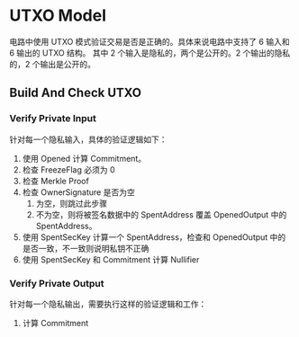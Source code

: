 # UTXO Model

电路中使用 UTXO 模式验证交易是否是正确的。具体来说电路中支持了 6 输入和 6 输出的 UTXO 结构。
其中 2 个输入是隐私的，两个是公开的。2 个输出的隐私的，2 个输出是公开的。

## Build And Check UTXO

### Verify Private Input

针对每一个隐私输入，具体的验证逻辑如下：

1. 使用 Opened 计算 Commitment。
2. 检查 FreezeFlag 必须为 0
3. 检查 Merkle Proof
4. 检查 OwnerSignature 是否为空
   1. 为空，则跳过此步骤
   1. 不为空，则将被签名数据中的 SpentAddress 覆盖 OpenedOutput 中的 SpentAddress。
5. 使用 SpentSecKey 计算一个 SpentAddress，检查和 OpenedOutput 中的是否一致，不一致则说明私钥不正确
6. 使用 SpentSecKey 和 Commitment 计算 Nullifier

### Verify Private Output

针对每一个隐私输出，需要执行这样的验证逻辑和工作：

1. 计算 Commitment

